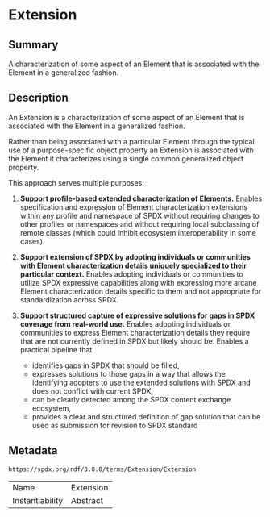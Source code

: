 <!-- Automatically generated by spec-parser v2.3.0 on 2024-07-16T15:00:52.540788+00:00 -->
<!-- SPDX-License-Identifier: Community-Spec-1.0 -->

# Extension

## Summary

A characterization of some aspect of an Element that is associated with the Element in a generalized fashion.


## Description

An Extension is a characterization of some aspect of an Element that is associated with the Element in a generalized fashion.

Rather than being associated with a particular Element through the typical use of a purpose-specific object property an Extension is associated with the Element it characterizes using a single common generalized object property.

This approach serves multiple purposes:

1. **Support profile-based extended characterization of Elements.** Enables specification and expression of Element characterization extensions within any profile and namespace of SPDX without requiring changes to other profiles or namespaces and without requiring local subclassing of remote classes (which could inhibit ecosystem interoperability in some cases).

2. **Support extension of SPDX by adopting individuals or communities with Element characterization details uniquely specialized to their particular context.** Enables adopting individuals or communities to utilize SPDX expressive capabilities along with expressing more arcane Element characterization details specific to them and not appropriate for standardization across SPDX.

3. **Support structured capture of expressive solutions for gaps in SPDX coverage from real-world use.** Enables adopting individuals or communities to express Element characterization details they require that are not currently defined in SPDX but likely should be. Enables a practical pipeline that

    - identifies gaps in SPDX that should be filled,
    - expresses solutions to those gaps in a way that allows the identifying adopters to use the extended solutions with SPDX and does not conflict with current SPDX,
    - can be clearly detected among the SPDX content exchange ecosystem,
    - provides a clear and structured definition of gap solution that can be used as submission for revision to SPDX standard


## Metadata

`https://spdx.org/rdf/3.0.0/terms/Extension/Extension`


| | |
|---|---|
| Name | Extension |
| Instantiability | Abstract |










